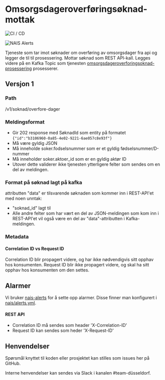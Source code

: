 # Omsorgsdageroverføringsøknad-mottak
![CI / CD](https://github.com/navikt/omsorgsdageroverforingsoknad-mottak/workflows/CI%20/%20CD/badge.svg)

![NAIS Alerts](https://github.com/navikt/omsorgsdageroverforingsoknad-mottak/workflows/Alerts/badge.svg)

Tjeneste som tar imot søknader om overføring av omsorgsdager fra api og legger de til til prosessering.
Mottar søknad som REST API-kall. Legges videre på en Kafka Topic som tjenesten [omsorgsdageroverforingsoknad-prosessering](https://github.com/navikt/omsorgsdageroverforingsoknad-prosessering) prosesserer.

## Versjon 1
### Path
/v1/soknad/overfore-dager

### Meldingsformat
- Gir 202 response med SøknadId som entity på formatet ```{"id":"b3106960-0a85-4e02-9221-6ae057c8e93f"}```
- Må være gyldig JSON
- Må inneholde soker.fodselsnummer som er et gyldig fødselsnummer/D-nummer
- Må inneholder soker.aktoer_id som er en gyldig aktør ID
- Utover dette validerer ikke tjenesten ytterligere felter som sendes om en del av meldingen.

### Format på søknad lagt på kafka
attributten "data" er tilsvarende søknaden som kommer inn i REST-API'et med noen unntak:
- "soknad_id" lagt til
- Alle andre felter som har vært en del av JSON-meldingen som kom inn i REST-API'et vil også være en del av "data"-attributten i Kafka-meldingen.

### Metadata
#### Correlation ID vs Request ID
Correlation ID blir propagert videre, og har ikke nødvendigvis sitt opphav hos konsumenten.
Request ID blir ikke propagert videre, og skal ha sitt opphav hos konsumenten om den settes.

## Alarmer
Vi bruker [nais-alerts](https://doc.nais.io/observability/alerts) for å sette opp alarmer. Disse finner man konfigurert i [nais/alerts.yml](nais/alerterator.yml).

#### REST API
- Correlation ID må sendes som header 'X-Correlation-ID'
- Request ID kan sendes som heder 'X-Request-ID'

## Henvendelser
Spørsmål knyttet til koden eller prosjektet kan stilles som issues her på GitHub.

Interne henvendelser kan sendes via Slack i kanalen #team-düsseldorf.
